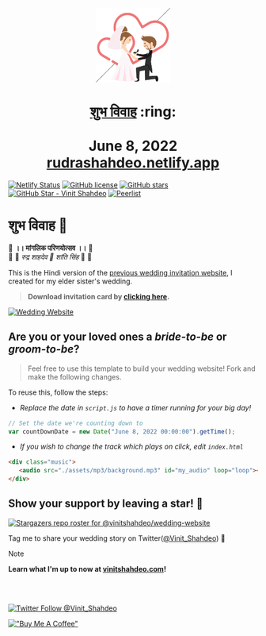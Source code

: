 
<p align="center"><a href="https://rudrashahdeo.netlify.app/"><img src="./assets/wedding.gif" width="150px" height="150px"/></a></p>
<h1 align="center"><a href="https://rudrashahdeo.netlify.app/">शुभ विवाह</a> :ring: <br> <br>June 8, 2022<br> <a href="https://rudrashahdeo.netlify.app/">rudrashahdeo.netlify.app</a></h1>

[![Netlify Status](https://api.netlify.com/api/v1/badges/98fba697-102b-4417-bb98-c625a3f22170/deploy-status)](https://app.netlify.com/sites/rudrashahdeo/deploys) [![GitHub license](https://img.shields.io/github/license/vinitshahdeo/wedding-website?logo=github)](https://github.com/vinitshahdeo/wedding-website/blob/main/LICENSE) [![GitHub stars](https://img.shields.io/github/stars/vinitshahdeo/wedding-website?label=Leave%20a%20Star&logo=github)](https://github.com/vinitshahdeo/wedding-website/stargazers) [![GitHub Star - Vinit Shahdeo](https://img.shields.io/badge/GitHub_Star-%E2%AD%90_vinitshahdeo-E89B25?colorA=302237&logo=github)](https://stars.github.com/profiles/vinitshahdeo/) [![Peerlist](https://github-readme-badge.peerlist.io/api/vinitshahdeo)](https://peerlist.io/vinitshahdeo)

# शुभ विवाह 🎉

💙 **।। मांगलिक परिणयोत्सव ।।** 💙 <br>
🥁 🎊 _रुद्र शाहदेव 💍 शांति सिंह_ 🎊 🥁

This is the Hindi version of the [previous wedding invitation website](https://sonali.netlify.app/), I created for my elder sister's wedding. 

> **Download invitation card by [clicking here](https://github.com/vinitshahdeo/wedding-website/blob/main/invitation/Rudra-Shahdeo-Wedding.pdf?raw=true).**

[![Wedding Website](https://github-readme-stats.vercel.app/api/pin/?username=vinitshahdeo&repo=Wedding-Invitation)](https://github.com/vinitshahdeo/Wedding-Invitation)

## Are you or your loved ones a *bride-to-be* or *groom-to-be*? 
> Feel free to use this template to build your wedding website! Fork and make the following changes.

To reuse this, follow the steps:

- *Replace the date in `script.js` to have a timer running for your big day!*

```js
// Set the date we're counting down to
var countDownDate = new Date("June 8, 2022 00:00:00").getTime();
```

- *If you wish to change the track which plays on click, edit `index.html`*

```html
<div class="music">
   <audio src="./assets/mp3/background.mp3" id="my_audio" loop="loop"></audio> 
</div>
```

## Show your support by leaving a star! :hugs:

[![Stargazers repo roster for @vinitshahdeo/wedding-website](https://reporoster.com/stars/vinitshahdeo/wedding-website)](https://github.com/vinitshahdeo/wedding-website/stargazers)

Tag me to share your wedding story on Twitter([@Vinit_Shahdeo](https://twitter.com/Vinit_Shahdeo)) :yellow_heart:

> [!NOTE]
> **Learn what I'm up to now at [vinitshahdeo.com](https://vinitshahdeo.com/)!**

<br><br>

[![Twitter Follow @Vinit_Shahdeo](https://img.shields.io/twitter/follow/Vinit_Shahdeo?style=social)](https://twitter.com/Vinit_Shahdeo)

[!["Buy Me A Coffee"](https://www.buymeacoffee.com/assets/img/custom_images/orange_img.png)](https://www.buymeacoffee.com/vinitshahdeo)
